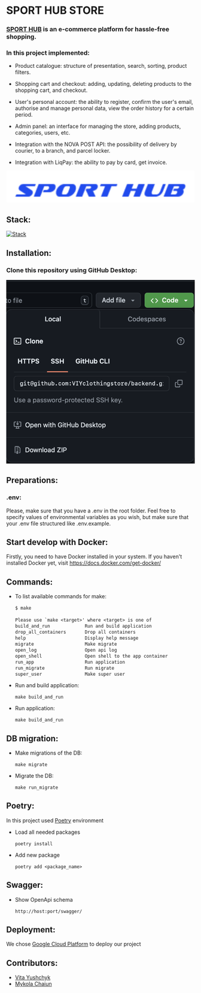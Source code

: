 # **SPORT HUB STORE**

### [SPORT HUB](https://teamchallenge-sport-store-frontend.vercel.app) is an e-commerce platform for hassle-free shopping.

### In this project implemented:
- Product catalogue: structure of presentation, search, sorting, product filters.


- Shopping cart and checkout: adding, updating, deleting products to the shopping cart, and checkout.


- User's personal account: the ability to register, confirm the user's email, authorise and manage personal data, view the order history for a certain period.


- Admin panel: an interface for managing the store, adding products, categories, users, etc.


- Integration with the NOVA POST API: the possibility of delivery by courier, to a branch, and parcel locker.


- Integration with LiqPay: the ability to pay by card,  get invoice.


![Logo](docs/logo.png)

## Stack:

[![Stack](https://skillicons.dev/icons?i=python,docker,postgres,django,gcp&theme=dark&perline=10)](https://skillicons.dev)

## Installation:

### Clone this repository using GitHub Desktop:

![Clone](docs/gitinstal.png)

## Preparations:

### .env:

Please, make sure that you have a .env in the root folder. Feel free to specify values of environmental variables as you
wish, but make sure that your .env file structured like .env.example.

## Start develop with Docker:

Firstly, you need to have Docker installed in your system. If you haven't installed Docker yet,
visit https://docs.docker.com/get-docker/

## Commands:

- To list available commands for make:
  ```shell
  $ make

  Please use `make <target>' where <target> is one of
  build_and_run             Run and build application
  drop_all_containers       Drop all containers
  help                      Display help message
  migrate                   Make migrate
  open_log                  Open api log
  open_shell                Open shell to the app container
  run_app                   Run application
  run_migrate               Run migrate
  super_user                Make super user
  ```

- Run and build application:

      make build_and_run

- Run application:

      make build_and_run

## DB migration:

- Make migrations of the DB:

      make migrate

- Migrate the DB:

      make run_migrate

## Poetry:

In this project used [Poetry](https://python-poetry.org/) environment

- Load all needed packages

      poetry install

- Add new package

      poetry add <package_name>

## Swagger:

- Show OpenApi schema

      http://host:port/swagger/

## Deployment:

We chose [Google Cloud Platform](https://cloud.google.com) to deploy our project

## Contributors:

- [Vita Yushchyk](https://github.com/vitayushchyk)
- [Mykola Chaiun](https://github.com/KolyaChaun)
